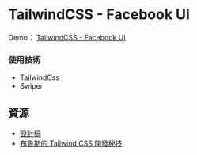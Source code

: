# **TailwindCSS - Facebook UI**

Demo： [TailwindCSS - Facebook UI](https://cofcat456.github.io/TailwindCSS-Facebook)

### **使用技術**
* TailwindCss
* Swiper

## **資源**
* [設計稿](https://www.figma.com/file/aQwjKkE4s3OTQU4rDcI7JH/bruce?node-id=0%3A1)
* [布魯斯的 Tailwind CSS 開發秘技](https://hiskio.com/courses/533/about?utm_term=lectures_rate_learning)